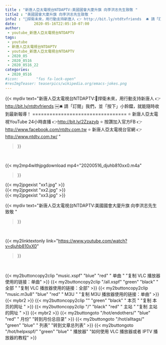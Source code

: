 ```yaml
---
title : "新唐人亞太電視台NTDAPTV:美國國會大廈升旗 向李洪志先生致敬 "
title2 : "美國國會大廈升旗 向李洪志先生致敬 "
info2 : "💪捍衛未來，用行動支持新唐人 👉 http://bit.ly/ntdtvfriends ￼🛎 請「訂閱」我們，並「按下」小鈴鐺，就能隨時收到最新報導！ ================================= ⭐️ 新唐人亞太電視YouTube 24小時直播 👉http://bit.ly/2Zzazyb ⭐️ 按讚加入官方FB 👉http://www.facebook.com/ntdtv.com.tw ⭐️ 新唐人亞太電視台官網 👉http://www.ntdtv.com.tw/ "
date:        2020-05-16T22:05:10-07:00
author:
 - youtube_新唐人亞太電視台NTDAPTV
tags:
 - youtube
 - 新唐人亞太電視台NTDAPTV
 - youtube_新唐人亞太電視台NTDAPTV
 - 2020_05
 - 2020_0516
 - 2020_0516_22
categories:
 - 2020_0516
#icon:        "fas fa-lock-open"
#resImgTeaser: teaserpics/wikipedia.org/emacs-jokes.png
---
```


{{< mydiv text="新唐人亞太電視台NTDAPTV:💪捍衛未來，用行動支持新唐人 👉 http://bit.ly/ntdtvfriends ￼🛎 請「訂閱」我們，並「按下」小鈴鐺，就能隨時收到最新報導！ ================================= ⭐️ 新唐人亞太電視YouTube 24小時直播 👉http://bit.ly/2Zzazyb ⭐️ 按讚加入官方FB 👉http://www.facebook.com/ntdtv.com.tw ⭐️ 新唐人亞太電視台官網 👉http://www.ntdtv.com.tw/ "
>}}
<br>


{{< my2mp4withjpgdownload mp4="20200516_djuhb810xx0.m4a"
>}}

{{< my2jpgexist "xx1.jpg" >}}<br>
{{< my2jpgexist "xx2.jpg" >}}<br>
{{< my2jpgexist "xx3.jpg" >}}<br>



{{< mydiv text="新唐人亞太電視台NTDAPTV:美國國會大廈升旗 向李洪志先生致敬 "
>}}
<br>

{{< my2linktextonly link="https://www.youtube.com/watch?v=djuhb810xX0"
>}}


<br>

{{< my2buttoncopy2clip "music.xspf"        "blue"   "red"    " 单曲 "  "复制 VLC 播放器使用的链接：单曲" >}} {{< my2buttoncopy2clip "/all.xspf"         "green"  "black"  " 全部 "  "复制 VLC 播放器使用的链接：全部" >}} {{< my2buttoncopy2clip "music.m3u8"        "blue"   "red"    " M3U  "    "复制 M3U 播放器使用的链接：单曲" >}} {{< mybr2 >}} {{< my2buttoncopy2clip ""                  "green"  "black"  " 本页 "    "复制 本页的网址 " >}} {{< my2buttoncopy2clip "/"                 "black"  "red"    " 主站 "    "复制 主站的网址 " >}} {{< mybr2 >}} {{< my2buttongoto      "/hot/endothers/"   "blue"   "red"    " 月份"   "转到月份总目录" >}} {{< my2buttongoto      "/hot/alltags/"     "green"  "blue"   " 列表"   "转到文章总列表" >}} {{< my2buttongoto      "/hot/helpxspf/"    "green"  "blue"   " 播放器" "如何使用 VLC 播放器或者 IPTV 播放器的教程" >}} 
